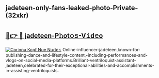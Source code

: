 ## jadeteen-only-fans​-leaked-photo​-Private-(32xkr)


# <h2><a href="https://mediaupload.pro?title=jadeteen&ref=git">🔗👉 🔴 jadeteen-P𝚑ot𝚘𝚜-V𝚒d𝚎o</a></h2>

[![Corinna Kopf Nue Nu𝚍e𝚜](https://i.imgur.com/0qMVB7G.gif)](https://mediaupload.pro?title=jadeteen&ref=git)
Online-influencer-jadeteen,known-for-publishing-dance-and-lifestyle-content,-including-performances-and-vlogs-on-social-media-platforms.Brilliant-ventriloquist-assistant-jadeteen,celebrated-for-their-exceptional-abilities-and-accomplishments-in-assisting-ventriloquists.  
